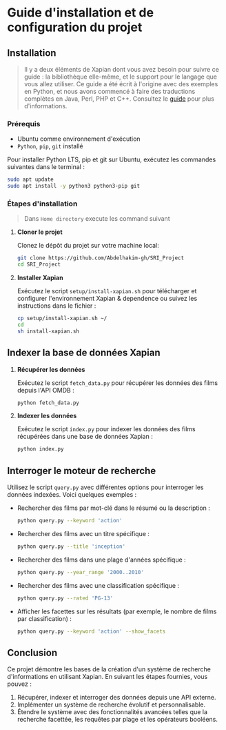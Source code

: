 # Guide d'installation et de configuration du projet

## Installation

> Il y a deux éléments de Xapian dont vous avez besoin pour suivre ce guide : la bibliothèque elle-même, et le support pour le langage que vous allez utiliser. Ce guide a été écrit à l'origine avec des exemples en Python, et nous avons commencé à faire des traductions complètes en Java, Perl, PHP et C++. Consultez le [guide](https://getting-started-with-xapian.readthedocs.io/en/latest/overview.html) pour plus d'informations.

### Prérequis

- Ubuntu comme environnement d'exécution
- `Python`, `pip`, `git` installé

Pour installer Python LTS, pip et git sur Ubuntu, exécutez les commandes suivantes dans le terminal :

```sh
sudo apt update
sudo apt install -y python3 python3-pip git
```

### Étapes d'installation

> Dans `Home directory` execute les command suivant

1. **Cloner le projet**

   Clonez le dépôt du projet sur votre machine local:

   ```sh
   git clone https://github.com/Abdelhakim-gh/SRI_Project
   cd SRI_Project
   ```

2. **Installer Xapian**

   Exécutez le script `setup/install-xapian.sh` pour télécharger et configurer l'environnement Xapian & dependence ou suivez les instructions dans le fichier :

   ```sh
   cp setup/install-xapian.sh ~/
   cd
   sh install-xapian.sh
   ```

## Indexer la base de données Xapian

1. **Récupérer les données**

   Exécutez le script `fetch_data.py` pour récupérer les données des films depuis l'API OMDB :

   ```sh
   python fetch_data.py
   ```

2. **Indexer les données**

   Exécutez le script `index.py` pour indexer les données des films récupérées dans une base de données Xapian :

   ```sh
   python index.py
   ```

## Interroger le moteur de recherche

Utilisez le script `query.py` avec différentes options pour interroger les données indexées. Voici quelques exemples :

- Rechercher des films par mot-clé dans le résumé ou la description :

  ```sh
  python query.py --keyword 'action'
  ```

- Rechercher des films avec un titre spécifique :

  ```sh
  python query.py --title 'inception'
  ```

- Rechercher des films dans une plage d'années spécifique :

  ```sh
  python query.py --year_range '2000..2010'
  ```

- Rechercher des films avec une classification spécifique :

  ```sh
  python query.py --rated 'PG-13'
  ```

- Afficher les facettes sur les résultats (par exemple, le nombre de films par classification) :

  ```sh
  python query.py --keyword 'action' --show_facets
  ```

## Conclusion

Ce projet démontre les bases de la création d'un système de recherche d'informations en utilisant Xapian. En suivant les étapes fournies, vous pouvez :

1. Récupérer, indexer et interroger des données depuis une API externe.
2. Implémenter un système de recherche évolutif et personnalisable.
3. Étendre le système avec des fonctionnalités avancées telles que la recherche facettée, les requêtes par plage et les opérateurs booléens.
